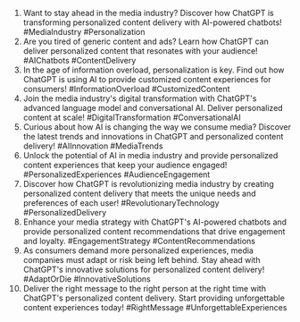 1. Want to stay ahead in the media industry? Discover how ChatGPT is transforming personalized content delivery with AI-powered chatbots! #MediaIndustry #Personalization
2. Are you tired of generic content and ads? Learn how ChatGPT can deliver personalized content that resonates with your audience! #AIChatbots #ContentDelivery
3. In the age of information overload, personalization is key. Find out how ChatGPT is using AI to provide customized content experiences for consumers! #InformationOverload #CustomizedContent
4. Join the media industry's digital transformation with ChatGPT's advanced language model and conversational AI. Deliver personalized content at scale! #DigitalTransformation #ConversationalAI
5. Curious about how AI is changing the way we consume media? Discover the latest trends and innovations in ChatGPT and personalized content delivery! #AIInnovation #MediaTrends
6. Unlock the potential of AI in media industry and provide personalized content experiences that keep your audience engaged! #PersonalizedExperiences #AudienceEngagement
7. Discover how ChatGPT is revolutionizing media industry by creating personalized content delivery that meets the unique needs and preferences of each user! #RevolutionaryTechnology #PersonalizedDelivery
8. Enhance your media strategy with ChatGPT's AI-powered chatbots and provide personalized content recommendations that drive engagement and loyalty. #EngagementStrategy #ContentRecommendations
9. As consumers demand more personalized experiences, media companies must adapt or risk being left behind. Stay ahead with ChatGPT's innovative solutions for personalized content delivery! #AdaptOrDie #InnovativeSolutions
10. Deliver the right message to the right person at the right time with ChatGPT's personalized content delivery. Start providing unforgettable content experiences today! #RightMessage #UnforgettableExperiences
